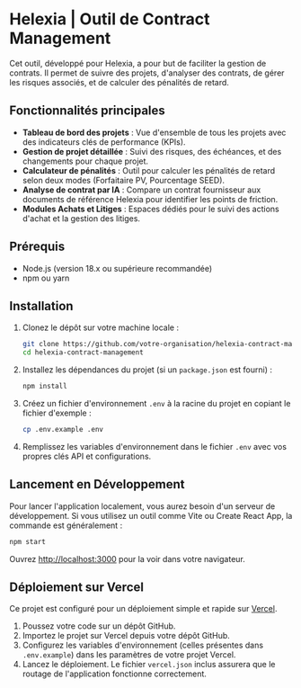 # Helexia | Outil de Contract Management

Cet outil, développé pour Helexia, a pour but de faciliter la gestion de contrats. Il permet de suivre des projets, d'analyser des contrats, de gérer les risques associés, et de calculer des pénalités de retard.

## Fonctionnalités principales

- **Tableau de bord des projets** : Vue d'ensemble de tous les projets avec des indicateurs clés de performance (KPIs).
- **Gestion de projet détaillée** : Suivi des risques, des échéances, et des changements pour chaque projet.
- **Calculateur de pénalités** : Outil pour calculer les pénalités de retard selon deux modes (Forfaitaire PV, Pourcentage SEED).
- **Analyse de contrat par IA** : Compare un contrat fournisseur aux documents de référence Helexia pour identifier les points de friction.
- **Modules Achats et Litiges** : Espaces dédiés pour le suivi des actions d'achat et la gestion des litiges.

## Prérequis

- Node.js (version 18.x ou supérieure recommandée)
- npm ou yarn

## Installation

1.  Clonez le dépôt sur votre machine locale :
    ```bash
    git clone https://github.com/votre-organisation/helexia-contract-management.git
    cd helexia-contract-management
    ```

2.  Installez les dépendances du projet (si un `package.json` est fourni) :
    ```bash
    npm install
    ```

3.  Créez un fichier d'environnement `.env` à la racine du projet en copiant le fichier d'exemple :
    ```bash
    cp .env.example .env
    ```

4.  Remplissez les variables d'environnement dans le fichier `.env` avec vos propres clés API et configurations.

## Lancement en Développement

Pour lancer l'application localement, vous aurez besoin d'un serveur de développement. Si vous utilisez un outil comme Vite ou Create React App, la commande est généralement :

```bash
npm start
```

Ouvrez [http://localhost:3000](http://localhost:3000) pour la voir dans votre navigateur.

## Déploiement sur Vercel

Ce projet est configuré pour un déploiement simple et rapide sur [Vercel](https://vercel.com/).

1.  Poussez votre code sur un dépôt GitHub.
2.  Importez le projet sur Vercel depuis votre dépôt GitHub.
3.  Configurez les variables d'environnement (celles présentes dans `.env.example`) dans les paramètres de votre projet Vercel.
4.  Lancez le déploiement. Le fichier `vercel.json` inclus assurera que le routage de l'application fonctionne correctement.
